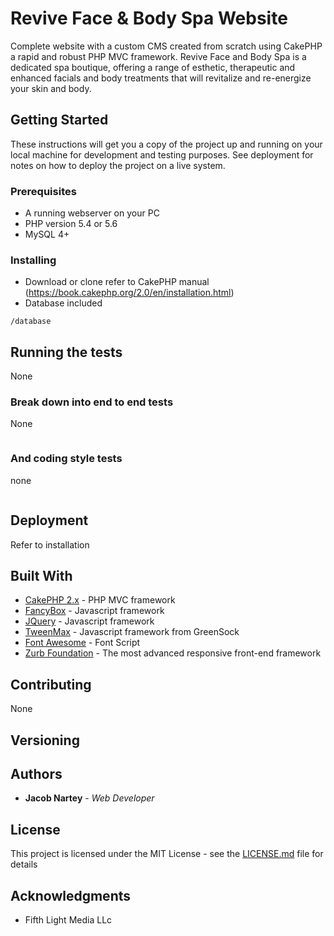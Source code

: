# Revive Face & Body Spa Website

Complete website with a custom CMS created from scratch using CakePHP a rapid and robust PHP MVC framework. Revive Face and Body Spa is a dedicated spa boutique, offering a range of esthetic, therapeutic and enhanced facials and body treatments that will revitalize and re-energize your skin and body.

## Getting Started

These instructions will get you a copy of the project up and running on your local machine for development and testing purposes. See deployment for notes on how to deploy the project on a live system.

### Prerequisites

* A running webserver on your PC 
* PHP version 5.4 or 5.6
* MySQL 4+

### Installing

* Download or clone refer to CakePHP manual (https://book.cakephp.org/2.0/en/installation.html)
* Database included

```
/database
```

## Running the tests

None

### Break down into end to end tests

None

```

```

### And coding style tests

none

```

```

## Deployment

Refer to installation

## Built With

* [CakePHP 2.x](https://www.cakephp.org) - PHP MVC framework
* [FancyBox](http://fancyapps.com/fancybox/) - Javascript framework
* [JQuery](https://jquery.com/) - Javascript framework
* [TweenMax](https://greensock.com/tweenmax) - Javascript framework from GreenSock
* [Font Awesome](https://greensock.com/tweenmax) - Font Script
* [Zurb Foundation](https://foundation.zurb.com/) - The most advanced responsive front-end framework

## Contributing

None

## Versioning

 

## Authors

* **Jacob Nartey** - *Web Developer*

## License

This project is licensed under the MIT License - see the [LICENSE.md](LICENSE.md) file for details

## Acknowledgments

* Fifth Light Media LLc

